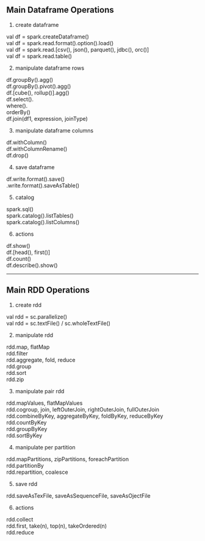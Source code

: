 
## Main Dataframe Operations

1) create dataframe

val df = spark.createDataframe()  
val df = spark.read.format().option().load()  
val df = spark.read.[csv(), json(), parquet(), jdbc(), orc()]  
val df = spark.read.table()

2) manipulate dataframe rows

df.groupBy().agg()  
df.groupBy().pivot().agg()  
df.[cube(), rollup()].agg()  
df.select().  
   where().  
   orderBy()  
df.join(df1, expression, joinType)

3) manipulate dataframe columns

df.withColumn()  
df.withColumnRename()  
df.drop()

4) save dataframe

df.write.format().save()  
  .write.format().saveAsTable()  
  
5) catalog

spark.sql()  
spark.catalog().listTables()  
spark.catalog().listColumns()

6) actions

df.show()  
df.[head(), first()]  
df.count()  
df.describe().show()
   
-------------

## Main RDD Operations

1) create rdd

val rdd = sc.parallelize()  
val rdd = sc.textFile() / sc.wholeTextFile()

2) manipulate rdd

rdd.map, flatMap  
rdd.filter  
rdd.aggregate, fold, reduce  
rdd.group  
rdd.sort  
rdd.zip

3) manipulate pair rdd

rdd.mapValues, flatMapValues  
rdd.cogroup, join, leftOuterJoin, rightOuterJoin, fullOuterJoin  
rdd.combineByKey, aggregateByKey, foldByKey, reduceByKey  
rdd.countByKey  
rdd.groupByKey  
rdd.sortByKey

4) manipulate per partition

rdd.mapPartitions, zipPartitions, foreachPartition  
rdd.partitionBy  
rdd.repartition, coalesce

5) save rdd

rdd.saveAsTexFile, saveAsSequenceFile, saveAsOjectFile

6) actions

rdd.collect  
rdd.first, take(n), top(n), takeOrdered(n)  
rdd.reduce
